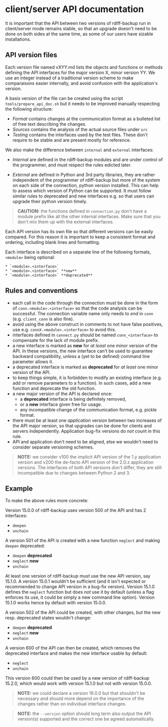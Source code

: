 # client/server API documentation

It is important that the API between two versions of rdiff-backup run in
client/server mode remains stable, so that an upgrade doesn't need to be done
on both sides at the same time, as some of our users have sizable
installations.

## API version files

Each version file named vXYY.md lists the objects and functions or methods
defining the API interfaces for the major version X, minor version YY.
We use an integer instead of a traditional version scheme to make comparaisons
easier internally, and avoid confusion with the application's version.

A basis version of the file can be created using the script
`tools/prepare_api_doc.sh` but it needs to be improved manually respecting
the following structure:

* _Format_ contains changes at the communication format as a bulleted
  list of free text describing the changes.
* _Sources_ contains the analysis of the actual source files under `src`
* _Testing_ contains the interfaces used by the test files. These don't require
  to be stable and are present mostly for reference.

We also make the difference between `internal` and `external` interfaces:

* _Internal_ are defined in the rdiff-backup modules and are under control of
  the programmer, and must respect the rules edicted later.

* _External_ are defined in Python and 3rd party libraries, they are
  rather independent of the programmer of rdiff-backup but more of the
  system on each side of the connection, python version installed. This can
  help to assess which version of Python can be supported. It must follow
  similar rules to deprecated and new interfaces e.g. so that users can upgrade
  their python version timely.

> **CAUTION:** the functions defined in `connection.py` don't have a module
	prefix like all the other internal interfaces.
	Make sure that you don't mix them up with the external interfaces.

Each API version has its own file so that different versions can be easily
compared. For this reason it is important to keep a consistent format and
ordering, including blank lines and formatting.

Each interface is described on a separate line of the following formats,
`<module>` being optional:

```
* `<module>.<interface>`
* `<module>.<interface>` **new**
* `<module>.<interface>` **deprecated**
```

## Rules and conventions

* each call in the code through the connection must be done in the form of
  `conn.<module>.<interface>` so that the code analysis can be successful.
  The connection variable name only needs to _end_ in `conn` (e.g.
  `client_conn` is also fine).
* avoid using the above construct in comments to not have false positives,
  use e.g. `connX.<module>.<interface>` to avoid this.
* interfaces defined in `connect.py` should be named `conn_<interface>` to
  compensate for the lack of module prefix.
* a new interface is marked as **new** for _at least_ one minor version of the
  API. In these versions, the new interface can't be used to guarantee backward
  compatibility, unless a (yet to be defined) command line parameter allows it.
* a deprecated interface is marked as **deprecated** for _at least_ one minor
  version of the API.
* to keep things simple, it is forbidden to modify an existing interface
  (e.g. add or remove parameters to a function). In such cases, add a new
  function and deprecate the old function.
* a new major version of the API is declared once:
    * a **deprecated** interface is being definitely removed,
    * or a **new** interface given free for usage.
    * any incompatible change of the communication format, e.g. pickle format.
* there must be at least one _application_ version between two increases of
  the API major version, so that upgrades can be done for clients and servers
  independently. Application bug-fix versions do _not_ count in this rule.
* API and application don't need to be aligned, else we wouldn't need to
  consider separate versioning schemes.

> **NOTE:** we consider v100 the implicit API version of the 1.y application
	version and v200 the de-facto API version of the 2.0.z application
	versions. The interfaces of both API versions don't differ, they
	are still incompatible due to changes between Python 2 and 3.

## Example

To make the above rules more concrete:

Version 15.0.0 of rdiff-backup uses version 500 of the API and has 2 interfaces:

* `deepen`
* `unchain`

A version 501 of the API is created with a new function `neglect` and making
`deepen` deprecated:

* `deepen` **deprecated**
* `neglect` **new**
* `unchain`

At least one version of rdiff-backup must use the new API version, say 15.1.0.
A version 15.0.1 wouldn't be sufficient (and it isn't expected or recommended
to change API version in a bug-fix version). Version 15.1.0 defines the
`neglect` function but does _not_ use it by default (unless a flag enforces
its use, it could be simply a new command line option).
Version 15.1.0 works hence by default with version 15.0.0.

A version 502 of the API could be created, with other changes, but the
new resp. deprecated states wouldn't change:

* `deepen` **deprecated**
* `neglect` **new**
* `unchain`

A version 600 of the API can then be created, which removes the deprecated
interface and makes the new interface usable by default:

* `neglect`
* `unchain`

This version 600 could then be used by a new version of rdiff-backup 15.2.0,
which would work with version 15.1.0 but not with version 15.0.0.

> **NOTE:** we could declare a version 16.0.0 but that shouldn't be necessary
	and should more depend on the importance of the changes rather than
	on individual interface changes.

> **NOTE:** the `--version` option should long term also output the API
	version(s) supported and the correct one be agreed automatically.
